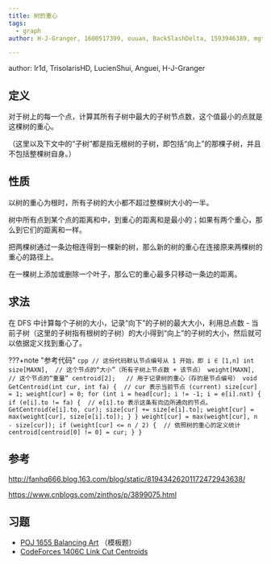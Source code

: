 ```yaml
---
title: 树的重心
tags:
  - graph
author: H-J-Granger, 1600517399, ouuan, BackSlashDelta, 1593946389, mgt

---
```


author: Ir1d, TrisolarisHD, LucienShui, Anguei, H-J-Granger

## 定义

对于树上的每一个点，计算其所有子树中最大的子树节点数，这个值最小的点就是这棵树的重心。

（这里以及下文中的“子树”都是指无根树的子树，即包括“向上”的那棵子树，并且不包括整棵树自身。）

## 性质

以树的重心为根时，所有子树的大小都不超过整棵树大小的一半。

树中所有点到某个点的距离和中，到重心的距离和是最小的；如果有两个重心，那么到它们的距离和一样。

把两棵树通过一条边相连得到一棵新的树，那么新的树的重心在连接原来两棵树的重心的路径上。

在一棵树上添加或删除一个叶子，那么它的重心最多只移动一条边的距离。

## 求法

在 DFS 中计算每个子树的大小，记录“向下”的子树的最大大小，利用总点数 - 当前子树（这里的子树指有根树的子树）的大小得到“向上”的子树的大小，然后就可以依据定义找到重心了。

???+note "参考代码"
    ```cpp
    // 这份代码默认节点编号从 1 开始，即 i ∈ [1,n]
    int size[MAXN],  // 这个节点的“大小”（所有子树上节点数 + 该节点）
        weight[MAXN],  // 这个节点的“重量”
        centroid[2];   // 用于记录树的重心（存的是节点编号）
    void GetCentroid(int cur, int fa) {  // cur 表示当前节点 (current)
      size[cur] = 1;
      weight[cur] = 0;
      for (int i = head[cur]; i != -1; i = e[i].nxt) {
        if (e[i].to != fa) {  // e[i].to 表示这条有向边所通向的节点。
          GetCentroid(e[i].to, cur);
          size[cur] += size[e[i].to];
          weight[cur] = max(weight[cur], size[e[i].to]);
        }
      }
      weight[cur] = max(weight[cur], n - size[cur]);
      if (weight[cur] <= n / 2) {  // 依照树的重心的定义统计
        centroid[centroid[0] != 0] = cur;
      }
    }
    ```

## 参考

 <http://fanhq666.blog.163.com/blog/static/81943426201172472943638/> 

 <https://www.cnblogs.com/zinthos/p/3899075.html> 

## 习题

-  [POJ 1655 Balancing Art](http://poj.org/problem?id=1655) （模板题）
-  [CodeForces 1406C Link Cut Centroids](https://codeforces.com/contest/1406/problem/C) 
